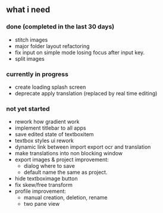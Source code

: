 ## what i need

### done (completed in the last 30 days)
- stitch images
- major folder layout refactoring
- fix input on simple mode losing focus after input key.
- split images

### currently in progress
- create loading splash screen
- deprecate apply translation (replaced by real time editing)

### not yet started
- rework how gradient work
- implement titlebar to all apps
- save edited state of textboxitem
- textbox styles ui rework
- dynamic link between import export ocr and translation 
- make translations into non blocking window
- export images & project improvement:
    - dialog where to save
    - default name the same as project.
- hide textboximage button
- fix skew/free transform
- profile improvement:
    - manual creation, deletion, rename
    - two pane view
